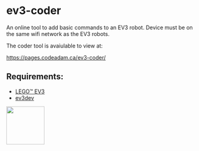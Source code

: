 # ev3-coder
An online tool to add basic commands to an EV3 robot. Device must be on the same wifi network as the EV3 robots. 

The coder tool is avaiulable to view at:

https://pages.codeadam.ca/ev3-coder/

## Requirements:

* [LEGO&trade; EV3](https://www.lego.com/en-ca/product/lego-mindstorms-ev3-31313) 
* [ev3dev](https://www.ev3dev.org/) 

<a href="https://codeadam.ca">
<img src="https://codeadam.ca/images/code-block.png" width="100">
</a>

